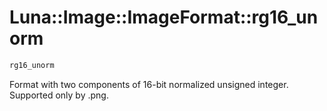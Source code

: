 # Luna::Image::ImageFormat::rg16_unorm

```c++
rg16_unorm
```

Format with two components of 16-bit normalized unsigned integer. Supported only by .png. 

